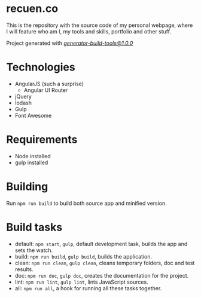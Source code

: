 # recuen.co

This is the repository with the source code of my personal webpage,
where I will feature who am I, my tools and skills, portfolio and other stuff.

Project generated with *generator-build-tools@1.0.0*

# Technologies

- AngularJS (such a surprise)
    - Angular UI Router
- jQuery
- lodash
- Gulp
- Font Awesome

# Requirements

- Node installed
- gulp installed

# Building

Run ```npm run build``` to build both source app and minified version.

# Build tasks

- default: `npm start`, `gulp`, default development task, builds the app and sets the watch.
- build: `npm run build`, `gulp build`, builds the application.
- clean: `npm run clean`, `gulp clean`, cleans temporary folders, doc and test results.
- doc: `npm run doc`, `gulp doc`, creates the documentation for the project.
- lint: `npm run lint`, `gulp lint`, lints JavaScript sources.
- all: `npm run all`, a hook for running all these tasks together.
